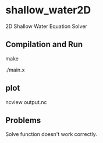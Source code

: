 # shallow_water2D
2D Shallow Water Equation Solver

## Compilation and Run
 make
 

 ./main.x

## plot
 ncview output.nc

## Problems

 Solve function doesn't work correctly.
